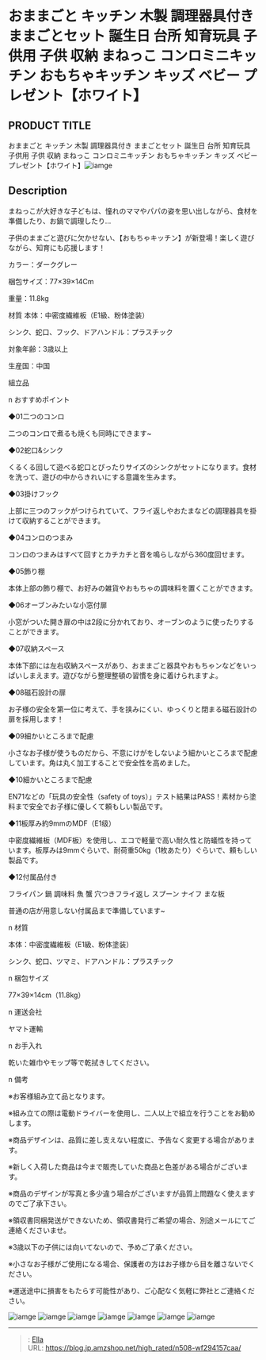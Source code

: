# おままごと キッチン 木製  調理器具付き ままごとセット 誕生日 台所 知育玩具 子供用 子供 収納 まねっこ コンロミニキッチン おもちゃキッチン キッズ ベビー プレゼント【ホワイト】


## PRODUCT TITLE 

おままごと キッチン 木製  調理器具付き ままごとセット 誕生日 台所 知育玩具 子供用 子供 収納 まねっこ コンロミニキッチン おもちゃキッチン キッズ ベビー プレゼント【ホワイト】![iamge](https://b2bfiles1.gigab2b.cn/image/wkseller/304/20230511_71ea0a3bf03296e14065791ffabbcabc.png)

## Description

まねっこが大好きな子どもは、憧れのママやパパの姿を思い出しながら、食材を準備したり、お鍋で調理したり…

子供のままごと遊びに欠かせない、【おもちゃキッチン】が新登場！楽しく遊びながら、知育にも応援します！



カラー：ダークグレー

梱包サイズ：77×39×14Cm

重量：11.8kg

材質  本体：中密度繊維板（E1級、粉体塗装）

シンク、蛇口、フック、ドアハンドル：プラスチック

対象年齢：3歳以上

生産国：中国

組立品



n おすすめポイント

◆01二つのコンロ

二つのコンロで煮るも焼くも同時にできます~

◆02蛇口&amp;シンク

くるくる回して遊べる蛇口とぴったりサイズのシンクがセットになります。食材を洗って、遊びの中からきれいにする意識を生みます。

◆03掛けフック

上部に三つのフックがつけられていて、フライ返しやおたまなどの調理器具を掛けて収納することができます。

◆04コンロのつまみ

コンロのつまみはすべて回すとカチカチと音を鳴らしながら360度回せます。

◆05飾り棚

本体上部の飾り棚で、お好みの雑貨やおもちゃの調味料を置くことができます。

◆06オーブンみたいな小窓付扉

小窓がついた開き扉の中は2段に分かれており、オーブンのように使ったりすることができます。

◆07収納スペース

本体下部には左右収納スペースがあり、おままごと器具やおもちゃンなどをいっぱいしまえます。遊びながら整理整頓の習慣を身に着けられますよ。

◆08磁石設計の扉

お子様の安全を第一位に考えて、手を挟みにくい、ゆっくりと閉まる磁石設計の扉を採用します！

◆09細かいところまで配慮

小さなお子様が使うものだから、不意にけがをしないよう細かいところまで配慮しています。角は丸く加工することで安全性を高めました。

◆10細かいところまで配慮

EN71などの「玩具の安全性（safety of toys）」テスト結果はPASS！素材から塗料まで安全でお子様に優しくて頼もしい製品です。

◆11板厚み約9mmのMDF（E1级）

中密度繊維板（MDF板）を使用し、エコで軽量で高い耐久性と防蟻性を持っています。板厚みは9mmぐらいで、耐荷重50kg（1枚あたり）ぐらいで、頼もしい製品です。

◆12付属品付き

フライパン 鍋 調味料 魚 蟹 穴つきフライ返し スプーン ナイフ まな板

普通の店が用意しない付属品まで準備しています~



n 材質

本体：中密度繊維板（E1級、粉体塗装）

シンク、蛇口、ツマミ、ドアハンドル：プラスチック



n 梱包サイズ

77×39×14cm（11.8kg）



n 運送会社

ヤマト運輸



n お手入れ

乾いた雑巾やモップ等で乾拭きしてください。



n  備考

※お客様組み立て品となります。

※組み立ての際は電動ドライバーを使用し、二人以上で組立を行うことをお勧めします。

※商品デザインは、品質に差し支えない程度に、予告なく変更する場合があります。

※新しく入荷した商品は今まで販売していた商品と色差がある場合がございます。

※商品のデザインが写真と多少違う場合がございますが品質上問題なく使えますのでご了承下さい。

※領収書同梱発送ができないため、領収書発行ご希望の場合、別途メールにてご連絡くださいませ。

※3歳以下の子供には向いてないので、予めご了承ください。

※小さなお子様がご使用になる場合、保護者の方はお子様から目を離さないでください。

※運送途中に損害をもたらす可能性があり、ご心配なく気軽に弊社とご連絡ください。









![iamge](https://b2bfiles1.gigab2b.cn/image/wkseller/304/20230511_ccd07e71714968485b9c58c1e9b3e486.png)
![iamge](https://b2bfiles1.gigab2b.cn/image/wkseller/304/20230511_1f2b3e8f3517899f2abb12591de3114c.png)
![iamge](https://b2bfiles1.gigab2b.cn/image/wkseller/304/20230511_af011887fd98c4b6fbc610f62e676b2b.png)
![iamge](https://b2bfiles1.gigab2b.cn/image/wkseller/304/20230511_52d1f00ef025aa80d3587712970cf3c6.png)
![iamge](https://b2bfiles1.gigab2b.cn/image/wkseller/304/20230511_4569e10ca73ec608e766507784def79f.png)
![iamge](nan)
![iamge](nan)


---

> : [Ella](https://blog.jp.amzshop.net/)  
> URL: https://blog.jp.amzshop.net/high_rated/n508-wf294157caa/  


